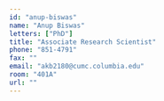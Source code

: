 ```yaml
---
id: "anup-biswas"
name: "Anup Biswas"
letters: ["PhD"]
title: "Associate Research Scientist"
phone: "851-4791"
fax: ""
email: "akb2180@cumc.columbia.edu"
room: "401A"
url: ""
---
```

